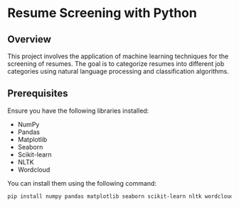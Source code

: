 # Resume Screening with Python

## Overview
This project involves the application of machine learning techniques for the screening of resumes. The goal is to categorize resumes into different job categories using natural language processing and classification algorithms.

## Prerequisites
Ensure you have the following libraries installed:
- NumPy
- Pandas
- Matplotlib
- Seaborn
- Scikit-learn
- NLTK
- Wordcloud

You can install them using the following command:
```bash
pip install numpy pandas matplotlib seaborn scikit-learn nltk wordcloud
